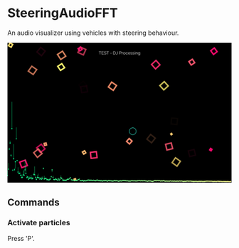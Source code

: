 # SteeringAudioFFT
An audio visualizer using vehicles with steering behaviour.

![Program example](https://github.com/SchwabNicolas/SteeringAudioFFT/blob/master/images/SteeringAudioFFT.png)

## Commands

### Activate particles
Press 'P'.
